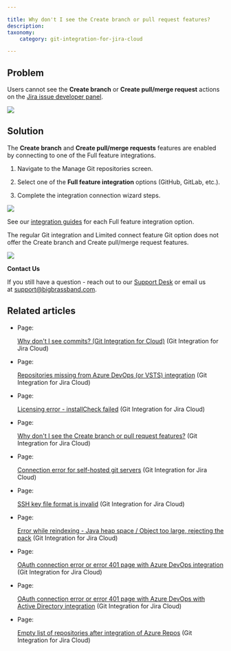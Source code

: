 ```yaml
---

title: Why don't I see the Create branch or pull request features?
description:
taxonomy:
    category: git-integration-for-jira-cloud

---
```

## Problem

Users cannot see the **Create branch** or **Create pull/merge request** actions on the [Jira issue developer panel](/wiki/spaces/GITCLOUD/pages/1923025809/Jira+Git+integration+development+panel).

![](https://bigbrassband.atlassian.net/wiki/download/attachments/421593107/createbranch-pullrequest.png?version=1&modificationDate=1586317455810&cacheVersion=1&api=v2)

## Solution

The **Create branch** and **Create pull/merge requests** features are enabled by connecting to one of the Full feature integrations.

1.  Navigate to the Manage Git repositories screen. 

2.  Select one of the **Full feature integration** options (GitHub, GitLab, etc.).

3.  Complete the integration connection wizard steps.


![](https://bigbrassband.atlassian.net/wiki/download/attachments/421593107/gitcloud-gitmgr-full-feature-sel.png?version=1&modificationDate=1638463123267&cacheVersion=1&api=v2)

See our [integration guides](/wiki/spaces/GITCLOUD/pages/82378780/Integration+Guide) for each Full feature integration option.

The regular Git integration and Limited connect feature Git option does not offer the Create branch and Create pull/merge request features.

![](https://bigbrassband.atlassian.net/wiki/download/attachments/421593107/gitcloud-gitmgr-limited-connect-sel.png?version=1&modificationDate=1638463377572&cacheVersion=1&api=v2)

**Contact Us**

If you still have a question - reach out to our [Support Desk](https://bigbrassband.atlassian.net/servicedesk/customer/portals) or email us at [support@bigbrassband.com](mailto:support@bigbrassband.com).

## Related articles

*   Page:

    [Why don't I see commits? (Git Integration for Cloud)](/wiki/spaces/GITCLOUD/pages/110755841) (Git Integration for Jira Cloud)

*   Page:

    [Repositories missing from Azure DevOps (or VSTS) integration](/wiki/spaces/GITCLOUD/pages/421462017/Repositories+missing+from+Azure+DevOps+%28or+VSTS%29+integration) (Git Integration for Jira Cloud)

*   Page:

    [Licensing error - installCheck failed](/wiki/spaces/GITCLOUD/pages/420282445/Licensing+error+-+installCheck+failed) (Git Integration for Jira Cloud)

*   Page:

    [Why don't I see the Create branch or pull request features?](/wiki/spaces/GITCLOUD/pages/421593107) (Git Integration for Jira Cloud)

*   Page:

    [Connection error for self-hosted git servers](/wiki/spaces/GITCLOUD/pages/419659840/Connection+error+for+self-hosted+git+servers) (Git Integration for Jira Cloud)

*   Page:

    [SSH key file format is invalid](/wiki/spaces/GITCLOUD/pages/421363756/SSH+key+file+format+is+invalid) (Git Integration for Jira Cloud)

*   Page:

    [Error while reindexing - Java heap space / Object too large, rejecting the pack](/wiki/spaces/GITCLOUD/pages/421462043) (Git Integration for Jira Cloud)

*   Page:

    [OAuth connection error or error 401 page with Azure DevOps integration](/wiki/spaces/GITCLOUD/pages/420282493/OAuth+connection+error+or+error+401+page+with+Azure+DevOps+integration) (Git Integration for Jira Cloud)

*   Page:

    [OAuth connection error or error 401 page with Azure DevOps with Active Directory integration](/wiki/spaces/GITCLOUD/pages/421527629/OAuth+connection+error+or+error+401+page+with+Azure+DevOps+with+Active+Directory+integration) (Git Integration for Jira Cloud)

*   Page:

    [Empty list of repositories after integration of Azure Repos](/wiki/spaces/GITCLOUD/pages/421298248/Empty+list+of+repositories+after+integration+of+Azure+Repos) (Git Integration for Jira Cloud)